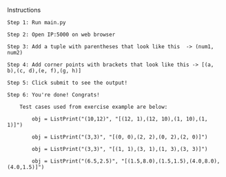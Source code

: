 Instructions

    Step 1: Run main.py

    Step 2: Open IP:5000 on web browser 

    Step 3: Add a tuple with parentheses that look like this  -> (num1, num2)

    Step 4: Add corner points with brackets that look like this -> [(a, b),(c, d),(e, f),(g, h)]

    Step 5: Click submit to see the output!

    Step 6: You're done! Congrats!

        Test cases used from exercise example are below:   

            obj = ListPrint("(10,12)", "[(12, 1),(12, 10),(1, 10),(1, 1)]")

            obj = ListPrint("(3,3)", "[(0, 0),(2, 2),(0, 2),(2, 0)]")

            obj = ListPrint("(3,3)", "[(1, 1),(3, 1),(1, 3),(3, 3)]")

            obj = ListPrint("(6.5,2.5)", "[(1.5,8.0),(1.5,1.5),(4.0,8.0),(4.0,1.5)]")
